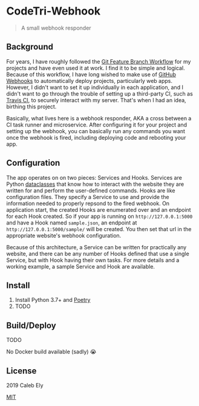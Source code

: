 # CodeTri-Webhook

> A small webhook responder

## Background

For years, I have roughly followed the [Git Feature Branch Workflow](https://www.atlassian.com/git/tutorials/comparing-workflows/feature-branch-workflow)
for my projects and have even used it at work. I find it to be simple and logical. Because of this workflow, I have long wished to
make use of [GitHub Webhooks](https://developer.github.com/webhooks/) to automatically deploy projects, particularly web apps.
However, I didn't want to set it up individually in each application, and I didn't want to go through the trouble of setting up a third-party CI,
such as [Travis CI](https://travis-ci.org/), to securely interact with my server. That's when I had an idea, birthing this project.

Basically, what lives here is a webhook responder, AKA a cross between a CI task runner and microservice. After configuring it for your project
and setting up the webhook, you can basically run any commands you want once the webhook is fired, including deploying code and rebooting your app.

## Configuration

The app operates on on two pieces: Services and Hooks. Services are Python [dataclasses](https://docs.python.org/3/library/dataclasses.html)
that know how to interact with the website they are written for and perform the user-defined commands. Hooks are like configuration files.
They specify a Service to use and provide the information needed to properly repsond to the fired webhook. On application start, the created Hooks
are enumerated over and an endpoint for each Hook created. So if your app is running on `http://127.0.0.1:5000` and have a Hook named `sample.json`, an endpoint
at `http://127.0.0.1:5000/sample/` will be created. You then set that url in the appropriate website's webhook configuration.

Because of this architecture, a Service can be written for practically any website, and there can be any number of Hooks defined that use a single Service,
but with Hook having their own tasks. For more details and a working example, a sample Service and Hook are available.

## Install

1. Install Python 3.7+ and [Poetry](https://poetry.eustace.io/)
1. TODO

## Build/Deploy

TODO

No Docker build available (sadly) :sob:


## License

2019 Caleb Ely

[MIT](LICENSE)
